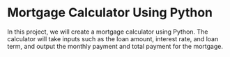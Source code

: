 # Mortgage Calculator Using Python
In this project, we will create a mortgage calculator using Python. The calculator will take inputs such as the loan amount, interest rate, and loan term, and output the monthly payment and total payment for the mortgage.
